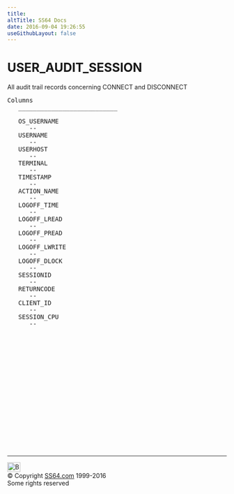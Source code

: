 ```yaml
---
title:
altTitle: SS64 Docs
date: 2016-09-04 19:26:55
useGithubLayout: false
---
```

<!-- #BeginLibraryItem "/Library/head_orad.lbi" --><!-- #EndLibraryItem --><h1>USER_AUDIT_SESSION </h1><p> All audit trail records concerning CONNECT and DISCONNECT </p> 
 
<pre>Columns
   ___________________________
 
   OS_USERNAME
      --
   USERNAME
      --
   USERHOST
      --
   TERMINAL
      --
   TIMESTAMP
      --
   ACTION_NAME
      --
   LOGOFF_TIME
      --
   LOGOFF_LREAD
      --
   LOGOFF_PREAD
      --
   LOGOFF_LWRITE
      --
   LOGOFF_DLOCK
      --
   SESSIONID
      --
   RETURNCODE
      --
   CLIENT_ID
      --
   SESSION_CPU
      --

</pre><!-- #BeginLibraryItem "/Library/foot_orad.lbi" --><p>
<!-- oracle-footer -->
<ins class="adsbygoogle" style="display:inline-block;width:300px;height:250px" data-ad-client="ca-pub-6140977852749469" data-ad-slot="4275490898"></ins>
<script>
(adsbygoogle = window.adsbygoogle || []).push({});
</script></p>
<hr>
<div id="bl" class="footer"><a href="USER_AUDIT_SESSION.html#"><img src="../images/top.png" width="30" height="22" alt="Back to the Top"></a></div>
<div id="br" class="footer, tagline">© Copyright <a href="../index.html">SS64.com</a> 1999-2016<br>
Some rights reserved</div>
<!-- #EndLibraryItem -->

